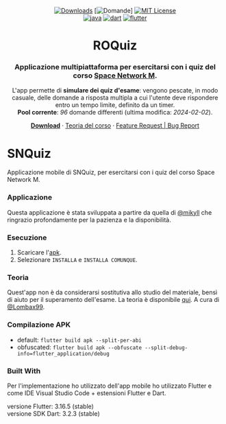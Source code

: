 <div align="center">

  [![Downloads][downloads-shield]][downloads-url]
  [![Domande][domande-shield]]
  [![MIT License][license-shield]][license-url]
  <br />
  [![java][java-shield]][java-url]
  [![dart][dart-shield]][dart-url]
  [![flutter][flutter-shield]][flutter-url]
  
  <h1> ROQuiz</h1>
  <h3> Applicazione multipiattaforma per esercitarsi con i quiz del corso <a href="https://www.unibo.it/it/didattica/insegnamenti/insegnamento/2023/468023">Space Network M</a>.</h3>
  
  L'app permette di <b>simulare dei quiz d'esame</b>: vengono pescate, in modo casuale, delle domande a risposta multipla a cui l'utente deve rispondere entro un tempo limite, definito da un timer.<br/>
  <b>Pool corrente</b>: <i><span id="domande">96</span></i> domande differenti (ultima modifica: <i><span id="ultima_modifica">2024-02-02</span></i>).

  [**Download**](https://github.com/FabioC-alt/SNQuiz/releases/latest)
  ·
  [Teoria del corso](https://github.com/Lombax99/SpaceNetwork/tree/main/Teoria)
  ·
  [Feature Request | Bug Report](https://github.com/FabioC-alt/SNQuiz/issues/new/choose)
</div>

# SNQuiz

Applicazione mobile di SNQuiz, per esercitarsi con i quiz del corso Space Network M. 

### Applicazione
Questa applicazione è stata sviluppata a partire da quella di [@mikyll](https://github.com/mikyll) che ringrazio
profondamente per la pazienza e la disponibilità. 

### Esecuzione
1. Scaricare l'[apk](https://github.com/FabioC-alt/SNQuiz/releases/download/v1.5/SNQuiz-mobile.apk).
2. Selezionare ```INSTALLA``` e ```INSTALLA COMUNQUE```.

### Teoria
Quest'app non è da considerarsi sostitutiva allo studio del materiale, bensì di aiuto
per il superamento dell'esame.
La teoria è disponibile [qui](https://github.com/Lombax99/SpaceNetwork/tree/main/Teoria).
A cura di [@Lombax99](https://github.com/Lombax99).

### Compilazione APK
- default: ```flutter build apk --split-per-abi```
- obfuscated: ```flutter build apk --obfuscate --split-debug-info=flutter_application/debug```

### Built With
Per l'implementazione ho utilizzato dell'app mobile ho utilizzato Flutter e come IDE Visual Studio Code + estensioni Flutter e Dart.

versione Flutter: 3.16.5 (stable)<br/>
versione SDK Dart: 3.2.3 (stable)


[downloads-shield]: https://img.shields.io/github/downloads/FabioC-alt/SNQuiz/total
[downloads-url]: https://github.com/FabioC-alt/SNQuiz/releases/latest
[contributors-shield]: https://img.shields.io/github/contributors/FabioC-alt/SNQuiz
[domande-shield]: https://img.shields.io/static/v1?label=domande&message=96&color=green
[license-shield]: https://img.shields.io/badge/License-CC_BY--NC--SA_4.0-lightgrey.svg
[license-url]: https://creativecommons.org/licenses/by-nc-sa/4.0/
[java-shield]: https://custom-icon-badges.herokuapp.com/badge/Java-ED8B00?logo=java&logoColor=white
[java-url]: https://www.java.com
[dart-shield]: https://img.shields.io/badge/Dart-%230175C2.svg?logo=dart&logoColor=white
[dart-url]: https://dart.dev/
[flutter-shield]: https://img.shields.io/badge/Flutter-%2302569B.svg?logo=Flutter&logoColor=white
[flutter-url]: https://flutter.dev/
[linkedin-shield]: https://img.shields.io/badge/-LinkedIn-black.svg?logo=linkedin&colorB=0077B5
[linkedin-url]: https://www.linkedin.com/in/fabio-antonello-ciraci-281479161/?originalSubdomain=it
[github-shield]: https://img.shields.io/github/followers/mikyll.svg?style=social&label=Follow
[github-url]: https://github.com/FabioC-alt